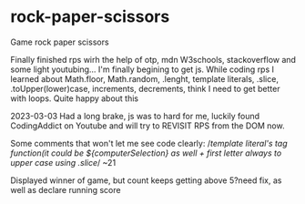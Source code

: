 # rock-paper-scissors

Game rock paper scissors

Finally finished rps wirh the help of otp, mdn W3schools, stackoverflow and some light youtubing...
I'm finally begining to get js.
While coding rps I learned about Math.floor, Math.random, .lenght, template literals, .slice, .toUpper(lower)case, increments, decrements, think I need to get better with loops.
Quite happy about this

2023-03-03 Had a long brake, js was to hard for me, luckily found CodingAddict on Youtube and will try to REVISIT RPS from the DOM now.

Some comments that won't let me see code clearly:
/_template literal's tag function(it could be ${computerSelection} as well + first letter always to upper case using .slice_/ ~21

Displayed winner of game, but count keeps getting above 5?need fix, as well as declare running score
